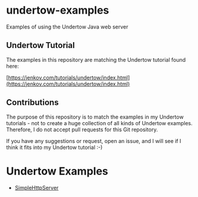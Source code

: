 # undertow-examples
Examples of using the Undertow Java web server

## Undertow Tutorial
The examples in this repository are matching the Undertow tutorial found here:

[https://jenkov.com/tutorials/undertow/index.html](https://jenkov.com/tutorials/undertow/index.html)


## Contributions
The purpose of this repository is to match the examples in my Undertow tutorials - not to create a 
huge collection of all kinds of Undertow examples. Therefore, I do not accept pull requests for this
Git repository. 

If you have any suggestions or request, open an issue, and I will see if I think it fits into my
Undertow tutorial :-)


# Undertow Examples

- [SimpleHttpServer](https://github.com/jjenkov/undertow-examples/blob/main/src/main/java/com/jenkov/undertowexamples/SimpleHttpServer.java)

